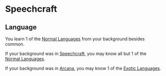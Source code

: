 # Speechcraft

## Language

You learn 1 of the [Normal Languages](../Ancenstries/The%20People%20of%20Mithrinia/Languages/Languages.md#Normal%20Languages) from your background besides common.

If your background was in [Speechcraft](../Skills/Speechcraft.md), you may know all but 1 of the [Normal Languages](../Ancenstries/The%20People%20of%20Mithrinia/Languages/Languages.md#Normal%20Languages).

If your background was in [Arcana](../Skills/Arcana.md), you may know 1 of the [Exotic Languages](../Ancenstries/The%20People%20of%20Mithrinia/Languages/Languages.md#Exotic%20Languages).

